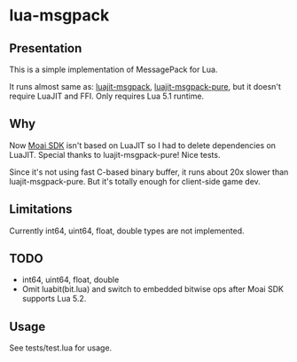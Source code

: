 # lua-msgpack

## Presentation

This is a simple implementation of MessagePack for Lua.

It runs almost same as:
[luajit-msgpack](https://github.com/catwell/luajit-msgpack),
[luajit-msgpack-pure](https://github.com/catwell/luajit-msgpack-pure),
but it doesn't require LuaJIT and FFI. Only requires Lua 5.1 runtime.

## Why
Now [Moai SDK](https://github.com/moai/moai-dev) isn't based on LuaJIT so I had to delete dependencies on LuaJIT.
Special thanks to luajit-msgpack-pure! Nice tests.

Since it's not using fast C-based binary buffer,
it runs about 20x slower than luajit-msgpack-pure.
But it's totally enough for client-side game dev.


## Limitations
Currently int64, uint64, float, double types are not implemented.


## TODO

- int64, uint64, float, double
- Omit luabit(bit.lua) and switch to embedded bitwise ops after Moai SDK supports Lua 5.2.

## Usage

See tests/test.lua for usage.


